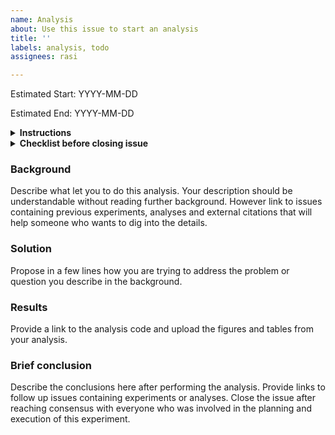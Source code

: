 ```yaml
---
name: Analysis
about: Use this issue to start an analysis
title: ''
labels: analysis, todo
assignees: rasi

---
```


Estimated Start: YYYY-MM-DD

Estimated End: YYYY-MM-DD

<details> 
  <summary> 
    <b>Instructions</b> 
  </summary>
  
- Finish `Background` and `Strategy` below before you start an analysis. 
- Provide an estimated start date and end date above. Usually, the start wil be when you open this issue and end date will be when you expect to close this issue. You can revise these dates if necessary. 
- Keep revising and adding to this top comment area so that it captures all critical points about this issue. 
- Use comments below to discuss any changes or points that are unclear.
- Assign `Projects` and `Assignees` on the side as appropriate so that it shows up correctly on the `Experiments` Projects page. 
- Assign an existing or new label (for eg. `todo` → `ongoing`).
- Delete all instruction placeholders below as you are writing.
- Write `Brief Conclusions` after you finish the analysis before closing the issue. 
- Go through the Checklist below before closing the issue.

</details>

<details> 
  <summary> 
    <b>Checklist before closing issue</b> 
  </summary>

- [ ] Have you committed all code to https://github.com/rasilab/lab_analysis_code/?
- [ ] Are all key results from your analyses shown below?
- [ ] Correct the assignee, change the label from `ongoing` to `successful`,`abandoned`,`paused`
- [ ] Remove from your Project Board and close this issue.
  
</details>

### Background 

Describe what let you to do this analysis. Your description should be understandable without reading further background. However link to issues containing previous experiments, analyses and external citations that will help someone who wants to dig into the details.

### Solution

Propose in a few lines how you are trying to address the problem or question you describe in the background.

### Results

Provide a link to the analysis code and upload the figures and tables from your analysis.

### Brief conclusion

Describe the conclusions here after performing the analysis. Provide links to follow up issues containing experiments or analyses. Close the issue after reaching consensus with everyone who was involved in the planning and execution of this experiment.
